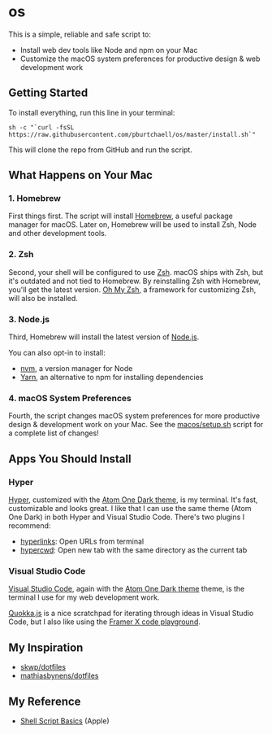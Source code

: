 # os
This is a simple, reliable and safe script to:
* Install web dev tools like Node and npm on your Mac 
* Customize the macOS system preferences for productive design & web development work

## Getting Started
To install everything, run this line in your terminal:
```
sh -c "`curl -fsSL https://raw.githubusercontent.com/pburtchaell/os/master/install.sh`"
```

This will clone the repo from GitHub and run the script.

## What Happens on Your Mac
### 1. Homebrew
First things first. The script will install [Homebrew](https://brew.sh/), a useful package manager for macOS. Later on, Homebrew will be used to install Zsh, Node and other development tools.

### 2. Zsh
Second, your shell will be configured to use [Zsh](http://www.zsh.org/). macOS ships with Zsh, but it's outdated and not tied to Homebrew. By reinstalling Zsh with Homebrew, you'll get the latest version. [Oh My Zsh](https://ohmyz.sh/), a framework for customizing Zsh, will also be installed.

### 3. Node.js
Third, Homebrew will install the latest version of [Node.js](https://nodejs.org/en/). 

You can also opt-in to install: 
* [nvm](https://github.com/creationix/nvm), a version manager for Node
* [Yarn](https://yarnpkg.com/en/), an alternative to npm for installing dependencies

### 4. macOS System Preferences
Fourth, the script changes macOS system preferences for more productive design & development work on your Mac. See the [macos/setup.sh](/macos/setup.sh) script for a complete list of changes!

## Apps You Should Install 
### Hyper
[Hyper](https://hyper.is/), customized with the [Atom One Dark theme](https://www.npmjs.com/package/hyperterm-atom-dark), is my terminal. It's fast, customizable and looks great. I like that I can use the same theme (Atom One Dark) in both Hyper and Visual Studio Code. There's two plugins I recommend:
* [hyperlinks](https://www.npmjs.com/package/hyperlinks): Open URLs from terminal
* [hypercwd](https://www.npmjs.com/package/hypercwd): Open new tab with the same directory as the current tab

### Visual Studio Code
[Visual Studio Code](https://code.visualstudio.com/), again with the [Atom One Dark theme](https://github.com/akamud/vscode-theme-onedark) theme, is the terminal I use for my web development work.

[Quokka.js](https://quokkajs.com/) is a nice scratchpad for iterating through ideas in Visual Studio Code, but I also like using the [Framer X code playground]().

## My Inspiration
* [skwp/dotfiles](https://github.com/skwp/dotfiles)
* [mathiasbynens/dotfiles](https://github.com/mathiasbynens/dotfiles)

## My Reference
* [Shell Script Basics](https://developer.apple.com/library/content/documentation/OpenSource/Conceptual/ShellScripting/shell_scripts/shell_scripts.html) (Apple)
